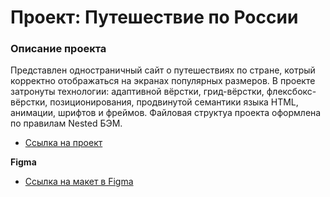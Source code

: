 # Проект: Путешествие по России

### Описание проекта
Представлен одностраничный сайт о путешествиях по стране, котрый корректно отображаться на экранах популярных размеров. 
В проекте затронуты технологии: адаптивной вёрстки, грид-вёрстки, флексбокс-вёрстки, позиционирования, продвинутой семантики языка HTML, анимации, шрифтов и фреймов. Файловая структуа проекта оформлена по правилам Nested БЭМ.

* [Ссылка на проект]()

**Figma**

* [Ссылка на макет в Figma](https://www.figma.com/file/5S2WSbEFL6awjVWJ0NWL8Q/Sprint-3_-Russia-_-desktop-mobile?node-id=28503%3A0)
